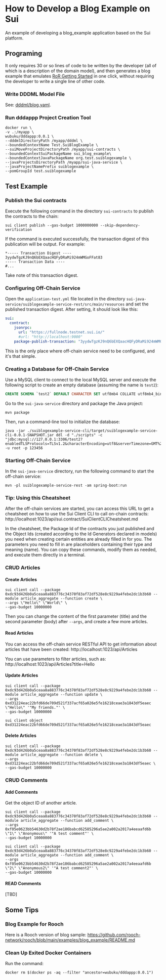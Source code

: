 # How to Develop a Blog Example on Sui

An example of developing a blog_example application based on the Sui platform.

## Programing

It only requires 30 or so lines of code to be written by the developer (all of which is a description of the domain model), and then generates a blog example that emulates [RoR Getting Started](https://guides.rubyonrails.org/getting_started.html) in one click, without requiring the developer to write a single line of other code.

### Write DDDML Model File

See: [dddml/blog.yaml](./dddml/blog.yaml).

### Run dddappp Project Creation Tool

```shell
docker run \
-v .:/myapp \
wubuku/dddappp:0.0.1 \
--dddmlDirectoryPath /myapp/dddml \
--boundedContextName Test.SuiBlogExample \
--suiMoveProjectDirectoryPath /myapp/sui-contracts \
--boundedContextSuiPackageName sui_blog_example\
--boundedContextJavaPackageName org.test.suiblogexample \
--javaProjectsDirectoryPath /myapp/sui-java-service \
--javaProjectNamePrefix suiblogexample \
--pomGroupId test.suiblogexample
```

## Test Example


### Publish the Sui contracts

Execute the following command in the directory `sui-contracts` to publish the contracts to the chain:

```shell
sui client publish --gas-budget 1000000000 --skip-dependency-verification
```

If the command is executed successfully, the transaction digest of this publication will be output. For example:

```*shell
*----- Transaction Digest ----
3yydwTgzKJ9nQ6bEXQaacHQFyDRaMi924mWMGoFFat83
----- Transaction Data ----
#...
```

Take note of this transaction digest.


### Configuring Off-Chain Service

Open the `application-test.yml` file located in the directory `sui-java-service/suiblogexample-service-rest/src/main/resources` and set the published transaction digest. After setting, it should look like this:

```yaml
sui:
  contract:
    jsonrpc:
      url: "https://fullnode.testnet.sui.io/"
      #url: "http://localhost:9000"
    package-publish-transaction: "3yydwTgzKJ9nQ6bEXQaacHQFyDRaMi924mWMGoFFat83"
```

This is the only place where off-chain service need to be configured, and it's that simple.


### Creating a Database for Off-Chain Service

Use a MySQL client to connect to the local MySQL server and execute the following script to create an empty database (assuming the name is `test2`):

```sql
CREATE SCHEMA `test2` DEFAULT CHARACTER SET utf8mb4 COLLATE utf8mb4_bin;
```

Go to the `sui-java-service` directory and package the Java project:

```shell
mvn package
```

Then, run a command-line tool to initialize the database:

```shell
java -jar ./suiblogexample-service-cli/target/suiblogexample-service-cli-0.0.1-SNAPSHOT.jar ddl -d "./scripts" -c "jdbc:mysql://127.0.0.1:3306/test2?enabledTLSProtocols=TLSv1.2&characterEncoding=utf8&serverTimezone=GMT%2b0&useLegacyDatetimeCode=false" -u root -p 123456
```

### Starting Off-Chain Service

In the `sui-java-service` directory, run the following command to start the off-chain service:

```shell
mvn -pl suiblogexample-service-rest -am spring-boot:run
```

### Tip: Using this Cheatsheet

After the off-chain services are started, you can access this URL to get a cheatsheet on how to use the Sui Client CLI to call on-chain contracts: http://localhost:1023/api/sui.contract/SuiClientCLICheatsheet.md

In the cheatsheet, the Package Id of the contracts you just published and the Object Ids (created according to the Id Generators declared in models) you need when creating certain entities are already filled in for you. The parameters you need to fill in are placeholders containing their type and meaning (name). You can copy these commands, modify them as needed, and execute them directly in a terminal.

### CRUD Articles

#### Create Articles

```shell
sui client call --package 0xdc93d426b0a5ceaa8a883776c34370f83af72df528e8c9229a4febe2dc1b3b60 --module article_aggregate --function create \
--args \"Hello\" \"World\" \
--gas-budget 10000000
```

Then you can change the content of the first parameter (title) and the second parameter (body) after `--args`, and create a few more articles.

#### Read Articles

You can access the off-chain service RESTful API to get information about articles that have been created: http://localhost:1023/api/Articles

You can use parameters to filter articles, such as: http://localhost:1023/api/Articles?title=Hello

#### Update Articles

```shell
sui client call --package 0xdc93d426b0a5ceaa8a883776c34370f83af72df528e8c9229a4febe2dc1b3b60 --module article_aggregate --function update \
--args 0xd31224eac22bfd66de709d521f337acf65a026e5fe16218ceae3a1843df5eaec \"Hello\" '"My friends."' \
--gas-budget 10000000
```



```shell
sui client object 0xd31224eac22bfd66de709d521f337acf65a026e5fe16218ceae3a1843df5eaec
```


#### Delete Articles


```shell
sui client call --package 0xdc93d426b0a5ceaa8a883776c34370f83af72df528e8c9229a4febe2dc1b3b60 --module article_aggregate --function delete \
--args 0xd31224eac22bfd66de709d521f337acf65a026e5fe16218ceae3a1843df5eaec \
--gas-budget 10000000
```

### CRUD Comments

#### Add Comments


Get the object ID  of another article.

```shell
sui client call --package 0xdc93d426b0a5ceaa8a883776c34370f83af72df528e8c9229a4febe2dc1b3b60 --module article_aggregate --function add_comment \
--args 0xf05e0623bb54630d2b78f2ae186babcd62585296a5ae2a002a2017a4eeaafd6b \"1\" \"Anonymous\" '"A test comment"' \
--gas-budget 10000000
```

```shell
sui client call --package 0xdc93d426b0a5ceaa8a883776c34370f83af72df528e8c9229a4febe2dc1b3b60 --module article_aggregate --function add_comment \
--args 0xf05e0623bb54630d2b78f2ae186babcd62585296a5ae2a002a2017a4eeaafd6b \"2\" \"Anonymous2\" '"A test comment2"' \
--gas-budget 10000000
```

#### READ Comments

[TBD]

## Some Tips

### Blog Example for Rooch

Here is a Rooch version of blog sample: https://github.com/rooch-network/rooch/blob/main/examples/blog_example/README.md

### Clean Up Exited Docker Containers

Run the command:

```shell
docker rm $(docker ps -aq --filter "ancestor=wubuku/dddappp:0.0.1")
```



